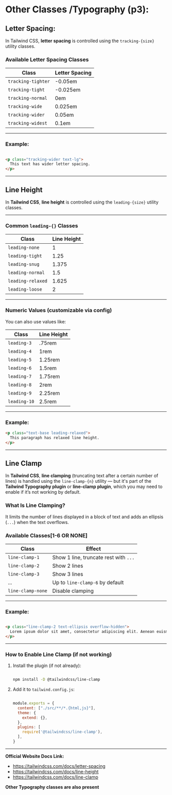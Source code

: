 # Other Classes /Typography (p3):

## Letter Spacing:

In Tailwind CSS, **letter spacing** is controlled using the `tracking-{size}` utility classes.

### Available Letter Spacing Classes

| Class | Letter Spacing |
| --- | --- |
| `tracking-tighter` | -0.05em |
| `tracking-tight` | -0.025em |
| `tracking-normal` | 0em |
| `tracking-wide` | 0.025em |
| `tracking-wider` | 0.05em |
| `tracking-widest` | 0.1em |

---

### Example:

```html

<p class="tracking-wider text-lg">
  This text has wider letter spacing.
</p>

```

---

## Line Height

In **Tailwind CSS**, **line height** is controlled using the `leading-{size}` utility classes.

---

### Common `leading-{}` Classes

| Class | Line Height |
| --- | --- |
| `leading-none` | 1 |
| `leading-tight` | 1.25 |
| `leading-snug` | 1.375 |
| `leading-normal` | 1.5 |
| `leading-relaxed` | 1.625 |
| `leading-loose` | 2 |

---

### Numeric Values (customizable via config)

You can also use values like:

| Class | Line Height |
| --- | --- |
| `leading-3` | .75rem |
| `leading-4` | 1rem |
| `leading-5` | 1.25rem |
| `leading-6` | 1.5rem |
| `leading-7` | 1.75rem |
| `leading-8` | 2rem |
| `leading-9` | 2.25rem |
| `leading-10` | 2.5rem |

---

### Example:

```html
<p class="text-base leading-relaxed">
  This paragraph has relaxed line height.
</p>

```

---

## Line Clamp

In **Tailwind CSS**, **line clamping** (truncating text after a certain number of lines) is handled using the `line-clamp-{n}` utility — but it's part of the **Tailwind Typography plugin** or **line-clamp plugin**, which you may need to enable if it’s not working by default.

### What Is Line Clamping?

It limits the number of lines displayed in a block of text and adds an ellipsis (`...`) when the text overflows.

### Available Classes[1-6 OR NONE]

| Class | Effect |
| --- | --- |
| `line-clamp-1` | Show 1 line, truncate rest with `...` |
| `line-clamp-2` | Show 2 lines |
| `line-clamp-3` | Show 3 lines |
| ... | Up to `line-clamp-6` by default |
| `line-clamp-none` | Disable clamping |

---

### Example:

```html

<p class="line-clamp-2 text-ellipsis overflow-hidden">
  Lorem ipsum dolor sit amet, consectetur adipiscing elit. Aenean euismod bibendum laoreet. Proin gravida dolor sit amet lacus accumsan.
</p>
```

---

### How to Enable Line Clamp (if not working)

1. Install the plugin (if not already):
    
    ```bash
    
    npm install -D @tailwindcss/line-clamp
    
    ```
    
2. Add it to `tailwind.config.js`:
    
    ```jsx
    
    module.exports = {
      content: ["./src/**/*.{html,js}"],
      theme: {
        extend: {},
      },
      plugins: [
        require('@tailwindcss/line-clamp'),
      ],
    }
    
    ```
    

---

**Official Website Docs Link:**

<aside>

- https://tailwindcss.com/docs/letter-spacing
- https://tailwindcss.com/docs/line-height
- https://tailwindcss.com/docs/line-clamp
</aside>

**Other Typography classes are also present**

